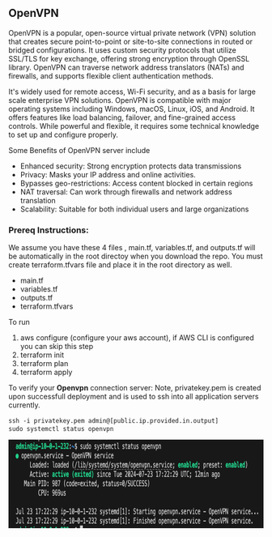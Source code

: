 OpenVPN
---------------------------
OpenVPN is a popular, open-source virtual private network (VPN) solution that creates secure point-to-point or 
site-to-site connections in routed or bridged configurations. It uses custom security protocols that utilize SSL/TLS 
for key exchange, offering strong encryption through OpenSSL library. OpenVPN can traverse network address translators (NATs)
and firewalls, and supports flexible client authentication methods.

It's widely used for remote access, Wi-Fi security, and as a basis for large scale enterprise VPN solutions. 
OpenVPN is compatible with major operating systems including Windows, macOS, Linux, iOS, and Android. 
It offers features like load balancing, failover, and fine-grained access controls. While powerful and flexible, 
it requires some technical knowledge to set up and configure properly. 

Some Benefits of OpenVPN server include

 - Enhanced security: Strong encryption protects data transmissions
 - Privacy: Masks your IP address and online activities.
 - Bypasses geo-restrictions: Access content blocked in certain regions
 - NAT traversal: Can work through firewalls and network address translation
 - Scalability: Suitable for both individual users and large organizations

### Prereq Instructions:
We assume you have these 4 files , main.tf, variables.tf, and outputs.tf will be automatically in the root directoy when you download the repo. You must create terraform.tfvars file and place it in the root directory as well.

 - main.tf
 - variables.tf
 - outputs.tf
 - terraform.tfvars

To run

1) aws configure (configure your aws account), if AWS CLI is configured you can skip this step
2) terraform init
3) terraform plan
4) terraform apply

To verify your **Openvpn** connection server: Note, privatekey.pem is created upon successfull deployment and is used to ssh into all application servers currently.

``` 
ssh -i privatekey.pem admin@[public.ip.provided.in.output]
sudo systemctl status openvpn
``` 

<div align="center">
  <a href="">
    <img src="../../documentation/images/openvpn.png" alt="Logo" width="725" height="175">
  </a>
  <br />
  <br />
</div>



